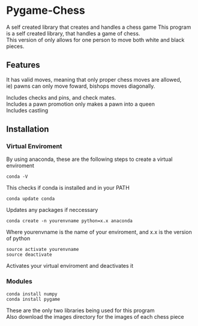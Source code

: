 # Pygame-Chess
A self created library that creates and handles a chess game
This program is a self created library, that handles a game of chess.  
This version of only allows for one person to move both white and black pieces. 
<br> 

## Features
It has valid moves, meaning that only proper chess moves are allowed, <br> 
ie) pawns can only move foward, bishops moves diagonally.<br>

Includes checks and pins, and check mates. <br>
Includes a pawn promotion only makes a pawn into a queen <br>
Includes castling 
<br>

## Installation
### Virtual Enviroment 
By using anaconda, these are the following steps to create a virtual enviroment <br> 
```
conda -V 
```
This checks if conda is installed and in your PATH <br>

```
conda update conda 
```
Updates any packages if neccessary 

```
conda create -n yourenvname python=x.x anaconda 
```
Where yourenvname is the name of your enviroment, and x.x is the version of python <br>

```
source activate yourenvname 
source deactivate 
```
Activates your virtual enviroment and deactivates it <br>

### Modules
```
conda install numpy 
conda install pygame 
```
These are the only two libraries being used for this program <br>
Also download the images directory for the images of each chess piece
